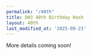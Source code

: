 ```yaml
---
permalink: "/40th"
title: DH3 40th Birthday Hash
layout: 40th
last_modified_at: '2025-09-23'
---
```


More details coming soon!

